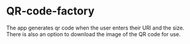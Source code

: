 ﻿# QR-code-factory
 The app generates qr code when the user enters their URl and the size.
 There is also an option to download the image of the QR code for use.
